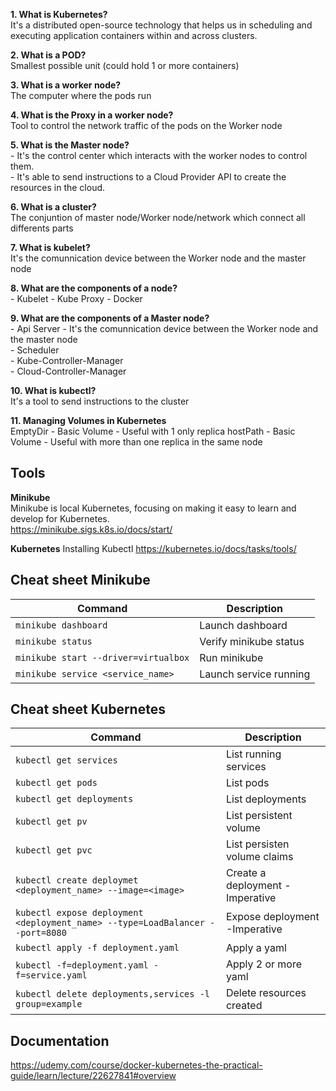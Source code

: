 **1. What is Kubernetes?**  
It's a distributed open-source technology that helps us in scheduling and executing application containers within and across clusters. 

**2. What is a POD?**  
Smallest possible unit (could hold 1 or more containers)

**3. What is a worker node?**  
The computer where the pods run

**4. What is the Proxy in a worker node?**  
Tool to control the network traffic of the pods on the Worker node

**5. What is the Master node?**  
    - It's the control center which interacts with the worker nodes to control them.  
    - It's able to send instructions to a Cloud Provider API to create the resources in the cloud.

**6. What is a cluster?**  
The conjuntion of master node/Worker node/network which connect all differents parts

**7. What is kubelet?**  
It's the comunnication device between the Worker node and the master node

**8. What are the components of a node?**  
    - Kubelet
    - Kube Proxy
    - Docker

**9. What are the components of a Master node?**  
    - Api Server - It's the comunnication device between the Worker node and the master node  
    - Scheduler  
    - Kube-Controller-Manager  
    - Cloud-Controller-Manager

**10. What is kubectl?**  
It's a tool to send instructions to the cluster

**11. Managing Volumes in Kubernetes**  
EmptyDir - Basic Volume - Useful with 1 only replica
hostPath - Basic Volume - Useful with more than one replica in the same node

## Tools ##
**Minikube**  
Minikube is local Kubernetes, focusing on making it easy to learn and develop for Kubernetes.  
https://minikube.sigs.k8s.io/docs/start/

**Kubernetes**
Installing Kubectl
https://kubernetes.io/docs/tasks/tools/

## Cheat sheet Minikube ##
| Command | Description |
| --- | --- |
| `minikube dashboard` | Launch dashboard |
| `minikube status` | Verify minikube status |
| `minikube start --driver=virtualbox` | Run minikube |
| `minikube service <service_name>` | Launch service running |

## Cheat sheet Kubernetes ##
| Command | Description |
| --- | --- |
| `kubectl get services`  | List running services |
| `kubectl get pods`  | List pods |
| `kubectl get deployments`  | List deployments |
| `kubectl get pv`  | List persistent volume |
| `kubectl get pvc`  | List persisten volume claims |
| `kubectl create deploymet <deployment_name> --image=<image>`  | Create a deployment -Imperative |
| `kubectl expose deployment <deployment_name> --type=LoadBalancer --port=8080`  | Expose deployment -Imperative |
| `kubectl apply -f deployment.yaml`  | Apply a yaml |
| `kubectl -f=deployment.yaml -f=service.yaml`  | Apply 2 or more yaml |
| `kubectl delete deployments,services -l group=example`  | Delete resources created |

## Documentation ## 
https://udemy.com/course/docker-kubernetes-the-practical-guide/learn/lecture/22627841#overview
